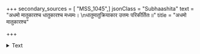 +++
secondary_sources = [ "MSS_1045",]
jsonClass = "Subhaashita"
text = "अधमो मातुकारश्च धातुकारश्च मध्यमः।  \nधातुमातुक्रियाकार उत्तमः परिकीर्तितः॥"
title = "अधमो मातुकारश्च"

+++

<details><summary>Text</summary>

अधमो मातुकारश्च धातुकारश्च मध्यमः।  
धातुमातुक्रियाकार उत्तमः परिकीर्तितः॥
</details>
